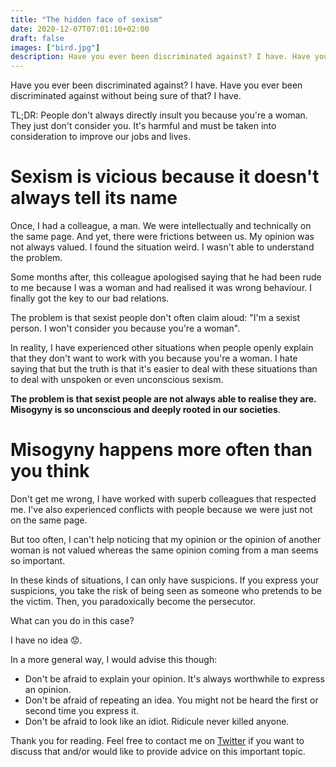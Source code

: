 ```yaml
---
title: "The hidden face of sexism"
date: 2020-12-07T07:01:10+02:00
draft: false
images: ["bird.jpg"]
description: Have you ever been discriminated against? I have. Have you ever been discriminated against without being sure of that? I have. A story about unconscious sexism in IT
---
```


Have you ever been discriminated against? I have. Have you ever been discriminated against without being sure of that? I have.

TL;DR: People don't always directly insult you because you're a woman. They just don't consider you. It's harmful and must be taken into consideration to improve our jobs and lives.

# Sexism is vicious because it doesn't always tell its name

Once, I had a colleague, a man. We were intellectually and technically on the same page. And yet, there were frictions between us. My opinion was not always valued. I found the situation weird. I wasn't able to understand the problem.

Some months after, this colleague apologised saying that he had been rude to me because I was a woman and had realised it was wrong behaviour. I finally got the key to our bad relations.

The problem is that sexist people don't often claim aloud: "I'm a sexist person. I won't consider you because you're a woman".

In reality, I have experienced other situations when people openly explain that they don't want to work with you because you're a woman. I hate saying that but the truth is that it's easier to deal with these situations than to deal with unspoken or even unconscious sexism.

**The problem is that sexist people are not always able to realise they are. Misogyny is so unconscious and deeply rooted in our societies**.

# Misogyny happens more often than you think

Don't get me wrong, I have worked with superb colleagues that respected me. I've also experienced conflicts with people because we were just not on the same page.

But too often, I can't help noticing that my opinion or the opinion of another woman is not valued whereas the same opinion coming from a man seems so important.

In these kinds of situations, I can only have suspicions. If you express your suspicions, you take the risk of being seen as someone who pretends to be the victim. Then, you paradoxically become the persecutor.

What can you do in this case?

I have no idea :worried:.   

In a more general way, I would advise this though:

- Don't be afraid to explain your opinion. It's always worthwhile to express an opinion.
- Don't be afraid of repeating an idea. You might not be heard the first or second time you express it.
- Don't be afraid to look like an idiot. Ridicule never killed anyone.

Thank you for reading. Feel free to contact me on [Twitter](https://twitter.com/saby_nastasia) if you want to discuss that and/or would like to provide advice on this important topic.
